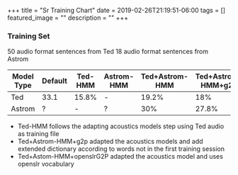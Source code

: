 +++ 
title = "Sr Training Chart" 
date = 2019-02-26T21:19:51-06:00 
tags = []
featured_image = "" 
description = "" 
+++

### Training Set
50 audio format sentences from Ted
18 audio format sentences from Astrom

| Model Type | Default | Ted-HMM | Astrom-HMM | Ted+Astrom-HMM | Ted+Astrom-HMM+g2p | Ted+Astom-HMM+openslrG2P |
|------------|---------|---------|------------|----------------|--------------------|--------------------------|
| Ted        | 33.1    | 15.8%   | -          | 19.2%          | 18%                | 16.8%                    |
| Astrom     | ?       | -       | ?          | 30%            | 27.8%              | 39.9%                         |

- Ted-HMM follows the adapting acoustics models step using Ted audio as training file
- Ted+Astrom-HMM+g2p adapted the acoustics models and add extended dictionary according to words not in the first training session
- Ted+Astom-HMM+openslrG2P adapted the acoustics model and uses openslr vocabulary